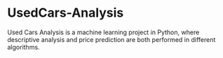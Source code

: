 # UsedCars-Analysis
Used Cars Analysis is a machine learning project in Python, where descriptive analysis and price prediction are both performed in different algorithms.  
